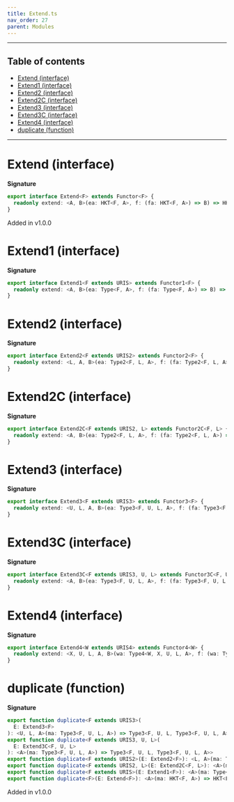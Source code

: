 ```yaml
---
title: Extend.ts
nav_order: 27
parent: Modules
---
```


---

<h2 class="text-delta">Table of contents</h2>

- [Extend (interface)](#extend-interface)
- [Extend1 (interface)](#extend1-interface)
- [Extend2 (interface)](#extend2-interface)
- [Extend2C (interface)](#extend2c-interface)
- [Extend3 (interface)](#extend3-interface)
- [Extend3C (interface)](#extend3c-interface)
- [Extend4 (interface)](#extend4-interface)
- [duplicate (function)](#duplicate-function)

---

# Extend (interface)

**Signature**

```ts
export interface Extend<F> extends Functor<F> {
  readonly extend: <A, B>(ea: HKT<F, A>, f: (fa: HKT<F, A>) => B) => HKT<F, B>
}
```

Added in v1.0.0

# Extend1 (interface)

**Signature**

```ts
export interface Extend1<F extends URIS> extends Functor1<F> {
  readonly extend: <A, B>(ea: Type<F, A>, f: (fa: Type<F, A>) => B) => Type<F, B>
}
```

# Extend2 (interface)

**Signature**

```ts
export interface Extend2<F extends URIS2> extends Functor2<F> {
  readonly extend: <L, A, B>(ea: Type2<F, L, A>, f: (fa: Type2<F, L, A>) => B) => Type2<F, L, B>
}
```

# Extend2C (interface)

**Signature**

```ts
export interface Extend2C<F extends URIS2, L> extends Functor2C<F, L> {
  readonly extend: <A, B>(ea: Type2<F, L, A>, f: (fa: Type2<F, L, A>) => B) => Type2<F, L, B>
}
```

# Extend3 (interface)

**Signature**

```ts
export interface Extend3<F extends URIS3> extends Functor3<F> {
  readonly extend: <U, L, A, B>(ea: Type3<F, U, L, A>, f: (fa: Type3<F, U, L, A>) => B) => Type3<F, U, L, B>
}
```

# Extend3C (interface)

**Signature**

```ts
export interface Extend3C<F extends URIS3, U, L> extends Functor3C<F, U, L> {
  readonly extend: <A, B>(ea: Type3<F, U, L, A>, f: (fa: Type3<F, U, L, A>) => B) => Type3<F, U, L, B>
}
```

# Extend4 (interface)

**Signature**

```ts
export interface Extend4<W extends URIS4> extends Functor4<W> {
  readonly extend: <X, U, L, A, B>(wa: Type4<W, X, U, L, A>, f: (wa: Type4<W, X, U, L, A>) => B) => Type4<W, X, U, L, B>
}
```

# duplicate (function)

**Signature**

```ts
export function duplicate<F extends URIS3>(
  E: Extend3<F>
): <U, L, A>(ma: Type3<F, U, L, A>) => Type3<F, U, L, Type3<F, U, L, A>>
export function duplicate<F extends URIS3, U, L>(
  E: Extend3C<F, U, L>
): <A>(ma: Type3<F, U, L, A>) => Type3<F, U, L, Type3<F, U, L, A>>
export function duplicate<F extends URIS2>(E: Extend2<F>): <L, A>(ma: Type2<F, L, A>) => Type2<F, L, Type2<F, L, A>>
export function duplicate<F extends URIS2, L>(E: Extend2C<F, L>): <A>(ma: Type2<F, L, A>) => Type2<F, L, Type2<F, L, A>>
export function duplicate<F extends URIS>(E: Extend1<F>): <A>(ma: Type<F, A>) => Type<F, Type<F, A>>
export function duplicate<F>(E: Extend<F>): <A>(ma: HKT<F, A>) => HKT<F, HKT<F, A>> { ... }
```

Added in v1.0.0
